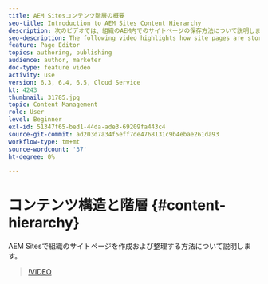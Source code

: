 ```yaml
---
title: AEM Sitesコンテンツ階層の概要
seo-title: Introduction to AEM Sites Content Hierarchy
description: 次のビデオでは、組織のAEM内でのサイトページの保存方法について説明します。
seo-description: The following video highlights how site pages are stored within AEM for your organization.
feature: Page Editor
topics: authoring, publishing
audience: author, marketer
doc-type: feature video
activity: use
version: 6.3, 6.4, 6.5, Cloud Service
kt: 4243
thumbnail: 31785.jpg
topic: Content Management
role: User
level: Beginner
exl-id: 51347f65-bed1-44da-ade3-69209fa443c4
source-git-commit: ad203d7a34f5eff7de4768131c9b4ebae261da93
workflow-type: tm+mt
source-wordcount: '37'
ht-degree: 0%

---
```


# コンテンツ構造と階層 {#content-hierarchy}

AEM Sitesで組織のサイトページを作成および整理する方法について説明します。

>[!VIDEO](https://video.tv.adobe.com/v/31785?quality=12&learn=on)
